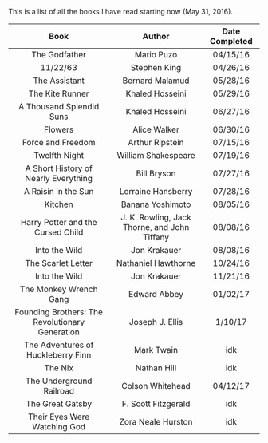 This is a list of all the books I have read starting now (May 31, 2016).


| Book            | Author          | Date Completed |
|:---------------:|:---------------:|:--------------:|
| The Godfather   | Mario Puzo      | 04/15/16       |
| 11/22/63        | Stephen King    | 04/26/16       |
| The Assistant   | Bernard Malamud | 05/28/16       |
| The Kite Runner | Khaled Hosseini | 05/29/16       |
| A Thousand Splendid Suns | Khaled Hosseini | 06/27/16 |
|    Flowers      | Alice Walker    | 06/30/16       |
| Force and Freedom | Arthur Ripstein | 07/15/16 |
| Twelfth Night | William Shakespeare | 07/19/16 |
| A Short History of Nearly Everything | Bill Bryson | 07/27/16 |
| A Raisin in the Sun | Lorraine Hansberry | 07/28/16 |
| Kitchen | Banana Yoshimoto | 08/05/16 |
| Harry Potter and the Cursed Child | J. K. Rowling, Jack Thorne, and John Tiffany | 08/08/16 |
| Into the Wild | Jon Krakauer | 08/08/16 | 
| The Scarlet Letter | Nathaniel Hawthorne | 10/24/16 |
| Into the Wild | Jon Krakauer | 11/21/16 |
| The Monkey Wrench Gang | Edward Abbey | 01/02/17 |
| Founding Brothers: The Revolutionary Generation | Joseph J. Ellis | 1/10/17 |  
| The Adventures of Huckleberry Finn | Mark Twain | idk |
| The Nix | Nathan Hill | idk |
| The Underground Railroad | Colson Whitehead | 04/12/17 |
| The Great Gatsby | F. Scott Fitzgerald | idk |
| Their Eyes Were Watching God | Zora Neale Hurston | idk |
